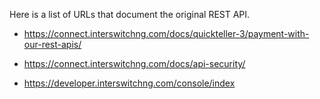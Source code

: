 Here is a list of URLs that document the original REST API.

- https://connect.interswitchng.com/docs/quickteller-3/payment-with-our-rest-apis/

- https://connect.interswitchng.com/docs/api-security/

- https://developer.interswitchng.com/console/index
